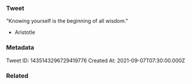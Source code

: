 ### Tweet
"Knowing yourself is the beginning of all wisdom."

- Aristotle

### Metadata
Tweet ID: 1435143296729419776
Created At: 2021-09-07T07:30:00.000Z

### Related

